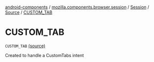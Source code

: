 [android-components](../../../index.md) / [mozilla.components.browser.session](../../index.md) / [Session](../index.md) / [Source](index.md) / [CUSTOM_TAB](./-c-u-s-t-o-m_-t-a-b.md)

# CUSTOM_TAB

`CUSTOM_TAB` [(source)](https://github.com/mozilla-mobile/android-components/blob/master/components/browser/session/src/main/java/mozilla/components/browser/session/Session.kt#L143)

Created to handle a CustomTabs intent

